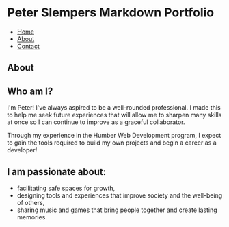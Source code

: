 # Peter Slempers Markdown Portfolio

- [Home](index.markdown)
- [About](about.markdown)
- [Contact](contact.markdown)

## About

## Who am I?

I'm Peter! I've always aspired to be a well-rounded professional. I made this to help me seek future experiences that will allow me to sharpen many skills at once so I can continue to improve as a graceful collaborator.

Through my experience in the Humber Web Development program, I expect to gain the tools required to build my own projects and begin a career as a developer!

## I am passionate about:


- facilitating safe spaces for growth,
- designing tools and experiences that improve society and the well-being of others,
- sharing music and games that bring people together and create lasting memories.